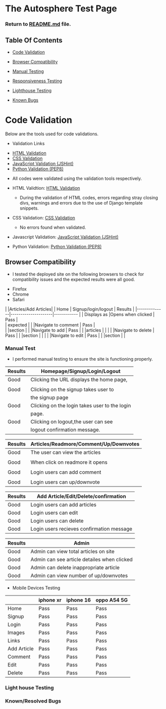 # The Autosphere Test Page

### Return to [README.md](README.md) file.

## Table Of Contents


- [Code Validation](#code-validation)
- [Browser Compatibility](#browser-compatibility)
- [Manual Testing](#manual-testing)
- [Responsiveness Testing](#responsiveness-testing)
- [Lighthouse Testing](#lighthouse-testing)

- [Known Bugs](#known-bugs)


# Code Validation

Below are the tools used for code validations.

* Validation Links

- [HTML Validation](https://validator.w3.org/)
- [CSS Validation](https://jigsaw.w3.org/css-validator/)
- [JavaScript Validation (JSHint)](https://jshint.com/)
- [Python Validation (PEP8)](https://pep8ci.herokuapp.com/)


 * All codes were validated using the validation tools respectively.

  * HTML Validtion: [HTML Validation](https://validator.w3.org/)
     * During the validation of HTML codes, errors regarding stray closing divs, warnings and errors due to the use of Django template snippets. 
 * CSS Validation: [CSS Validation](https://jigsaw.w3.org/css-validator/)

    * No errors found when validated.

 * Javascript Validation: [JavaScript Validation (JSHint)](https://jshint.com/)



 * Python Validation: [Python Validation (PEP8)](https://pep8ci.herokuapp.com/)


 




## Browser Compatibility
 
 * I tested the deployed site on the following  browsers to check for compatibility issues and the expected results were all good.

 - Firefox
 - Chrome
 - Safari

   
|              |Articles/Add Articles|
|   Home       | Signup/login/logout |   Results    |
|--------------|---------------------|------------  |
| Displays as  |Opens when clicked   |  Pass        |  
|  expected    |
|              |Navigate to comment  |  Pass        |   
|              |section              |
|              |Navigate to add      |  Pass        |
|              |articles
|              |                     |
|              |Navigate to delete   |  Pass        |
|              |section
|              |                     |
|              |Navigate to edit     |  Pass        |
|              |section              |              |





### Manual Test 


* I performed manual testing to ensure the site is functioning properly.




| Results|Homepage/Signup/Login/Logout
|--------|-------------------------------
|Good    |Clicking the URL displays  the home page,
|        |
|Good    |Clicking on the signup takes user to 
|        |the signup page
|Good    |Clicking on the login takes user to the login 
|        |page.
|Good    |Clicking on logout,the user can see 
|        |logout confirmation message.



|Results |Articles/Readmore/Comment/Up/Downvotes
|--------|----------------------------------------
|Good    |The user can view the articles
|        |
|Good    |When click on readmore it opens
|        |
|Good    |Login users can add comment 
|        |
|Good    |Login users can up/downvote



|Results |Add Article/Edit/Delete/confirmation
|--------|---------------------------------------
|Good    |Login users can add articles
|Good    |Login users can edit
|Good    |Login users can delete
|Good    |Login users recieves confirmation message



|Results |Admin
|--------|---------------------------------------
|Good    |Admin can view total articles on site
|Good    |Admin can see article detailes when clicked
|Good    |Admin can delete inappropriate article
|Good    |Admin can view number of up/downvotes




* Mobile Devices Testing
	
|           |iphone xr |iphone 16 | oppo A54 5G|
|---------- | ---------|----------|------------|
|Home  	   | Pass 	  |Pass 	    |Pass        |
|Signup     | Pass     |Pass      |Pass        |
|Login      | Pass     |Pass      |Pass        |
|Images 	   | Pass 	  |Pass 	    |Pass        |
|Links 	   | Pass 	  |Pass 	    |Pass        |
|Add Article| Pass     |Pass      |Pass        |
|Comment    | Pass     |Pass      |Pass        |
|Edit       | Pass     |Pass      |Pass        |
|Delete     | Pass     |Pass      |Pass        |



### Light house Testing



### Known/Resolved Bugs